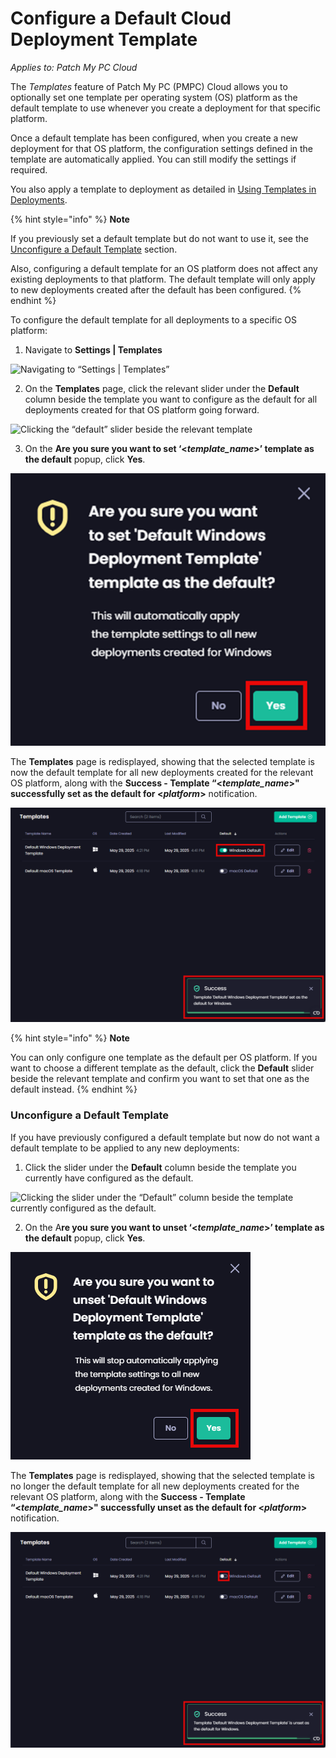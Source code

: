 # Configure a Default Cloud Deployment Template

_Applies to: Patch My PC Cloud_

The _Templates_ feature of Patch My PC (PMPC) Cloud allows you to optionally set one template per operating system (OS) platform as the default template to use whenever you create a deployment for that specific platform.

Once a default template has been configured, when you create a new deployment for that OS platform, the configuration settings defined in the template are automatically applied. You can still modify the settings if required.

You also apply a template to deployment as detailed in [Using Templates in Deployments](../../cloud-deployments/use-a-template-in-cloud-deployments.md).

{% hint style="info" %}
**Note**

If you previously set a default template but do not want to use it, see the [Unconfigure a Default Template](configure-a-default-cloud-deployment-template.md#unconfigure-a-default-template) section.

Also, configuring a default template for an OS platform does not affect any existing deployments to that platform. The default template will only apply to new deployments created after the default has been configured.
{% endhint %}

To configure the default template for all deployments to a specific OS platform:

1. Navigate to **Settings | Templates**

![Navigating to “Settings | Templates”](/_images/image%20%28261%29.png "Navigating to \"Settings | Templates\"")

2. On the **Templates** page, click the relevant slider under the **Default** column beside the template you want to configure as the default for all deployments created for that OS platform going forward.

![Clicking the “default” slider beside the relevant template](/_images/image%20%2847%29.png "Clicking the \"default\" slider beside the relevant template")

3. On the **Are you sure you want to set ‘<**_**template\_name**_**>’ template as the default** popup, click **Yes**.

![](/_images/image%20%28263%29.png "")

The **Templates** page is redisplayed, showing that the selected template is now the default template for all new deployments created for the relevant OS platform, along with the **Success - Template “<**_**template\_name**_**>" successfully set as the default for <**_**platform**_**>** notification.

![](/_images/image%20%2849%29.png "")

{% hint style="info" %}
**Note**

You can only configure one template as the default per OS platform. If you want to choose a different template as the default, click the **Default** slider beside the relevant template and confirm you want to set that one as the default instead.
{% endhint %}

### Unconfigure a Default Template

If you have previously configured a default template but now do not want a default template to be applied to any new deployments:

1. Click the slider under the **Default** column beside the template you currently have configured as the default.

![Clicking the slider under the “Default” column beside the template currently configured as the default.](/_images/image%20%2851%29.png "Clicking the slider under the \"Default\" column beside the template currently configured as the default.")

2. On the A**re you sure you want to unset ‘<**_**template\_name**_**>’ template as the default** popup, click **Yes**.

![](/_images/image%20%28266%29.png "")

The **Templates** page is redisplayed, showing that the selected template is no longer the default template for all new deployments created for the relevant OS platform, along with the **Success - Template “<**_**template\_name**_**>" successfully unset as the default for <**_**platform**_**>** notification.

![](/_images/image%20%2852%29.png "")
